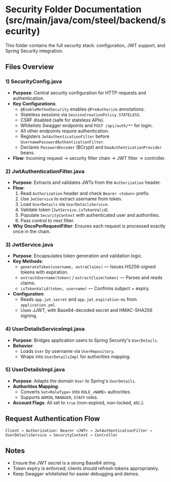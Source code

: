 # Security Folder Documentation (src/main/java/com/steel/backend/security)

This folder contains the full security stack: configuration, JWT support, and Spring Security integration.

## Files Overview

### 1) SecurityConfig.java
- **Purpose**: Central security configuration for HTTP requests and authentication.
- **Key Configurations**:
  - `@EnableMethodSecurity` enables `@PreAuthorize` annotations.
  - Stateless sessions via `SessionCreationPolicy.STATELESS`.
  - CSRF disabled (safe for stateless APIs).
  - Whitelists Swagger endpoints and `POST /api/auth/**` for login.
  - All other endpoints require authentication.
  - Registers `JwtAuthenticationFilter` before `UsernamePasswordAuthenticationFilter`.
  - Declares `PasswordEncoder` (BCrypt) and `DaoAuthenticationProvider` beans.
- **Flow**: Incoming request → security filter chain → JWT filter → controller.

### 2) JwtAuthenticationFilter.java
- **Purpose**: Extracts and validates JWTs from the `Authorization` header.
- **Flow**:
  1. Read `Authorization` header and check `Bearer <token>` prefix.
  2. Use `JwtService` to extract username from token.
  3. Load `UserDetails` via `UserDetailsService`.
  4. Validate token (`JwtService.isTokenValid`).
  5. Populate `SecurityContext` with authenticated user and authorities.
  6. Pass control to next filter.
- **Why OncePerRequestFilter**: Ensures each request is processed exactly once in the chain.

### 3) JwtService.java
- **Purpose**: Encapsulates token generation and validation logic.
- **Key Methods**:
  - `generateToken(username, extraClaims)` — Issues HS256-signed tokens with expiration.
  - `extractUsername(token)` / `extractClaim(token)` — Parses and reads claims.
  - `isTokenValid(token, username)` — Confirms subject + expiry.
- **Configuration**:
  - Reads `app.jwt.secret` and `app.jwt.expiration-ms` from `application.yml`.
  - Uses JJWT, with Base64-decoded secret and HMAC-SHA256 signing.

### 4) UserDetailsServiceImpl.java
- **Purpose**: Bridges application users to Spring Security's `UserDetails`.
- **Behavior**:
  - Loads `User` by username via `UserRepository`.
  - Wraps into `UserDetailsImpl` for authorities mapping.

### 5) UserDetailsImpl.java
- **Purpose**: Adapts the domain `User` to Spring's `UserDetails`.
- **Authorities Mapping**:
  - Converts `Set<RoleType>` into `ROLE_<NAME>` authorities.
  - Supports `ADMIN`, `MANAGER`, `STAFF` roles.
- **Account Flags**: All set to `true` (non-expired, non-locked, etc.).

## Request Authentication Flow
```
Client → Authorization: Bearer <JWT> → JwtAuthenticationFilter →
UserDetailsService → SecurityContext → Controller
```

## Notes
- Ensure the JWT secret is a strong Base64 string.
- Token expiry is enforced; clients should refresh tokens appropriately.
- Keep Swagger whitelisted for easier debugging and demos.

